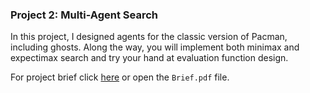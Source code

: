 
### Project 2: Multi-Agent Search
In this project, I designed agents for the classic version of Pacman, including ghosts. Along the way, you will implement both minimax and expectimax search and try your hand at evaluation function design.

For project brief click [here](https://inst.eecs.berkeley.edu/~cs188/su22/project2/) or open the `Brief.pdf` file.

